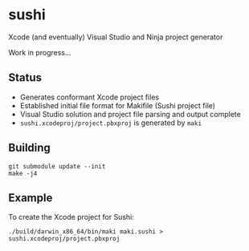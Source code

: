 # sushi

Xcode (and eventually) Visual Studio and Ninja project generator

Work in progress...

## Status

* Generates conformant Xcode project files
* Established initial file format for Makifile (Sushi project file)
* Visual Studio solution and project file parsing and output complete
* ```sushi.xcodeproj/project.pbxproj``` is generated by ```maki```

## Building

```
git submodule update --init
make -j4
```

## Example

To create the Xcode project for Sushi:
```
./build/darwin_x86_64/bin/maki maki.sushi > sushi.xcodeproj/project.pbxproj
```
